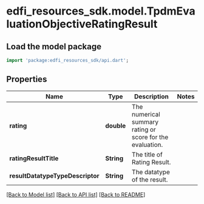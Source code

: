 # edfi_resources_sdk.model.TpdmEvaluationObjectiveRatingResult

## Load the model package
```dart
import 'package:edfi_resources_sdk/api.dart';
```

## Properties
Name | Type | Description | Notes
------------ | ------------- | ------------- | -------------
**rating** | **double** | The numerical summary rating or score for the evaluation. | 
**ratingResultTitle** | **String** | The title of Rating Result. | 
**resultDatatypeTypeDescriptor** | **String** | The datatype of the result. | 

[[Back to Model list]](../README.md#documentation-for-models) [[Back to API list]](../README.md#documentation-for-api-endpoints) [[Back to README]](../README.md)


